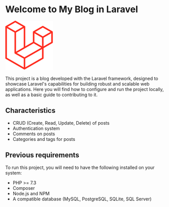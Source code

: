 # Welcome to My Blog in Laravel

<img src="https://github.com/Carlos-93/laravel-blog/blob/main/public/favicon.png?raw=true" width="150">
 
This project is a blog developed with the Laravel framework, designed to showcase Laravel's capabilities for building robust and scalable web applications. Here you will find how to configure and run the project locally, as well as a basic guide to contributing to it.

## Characteristics

- CRUD (Create, Read, Update, Delete) of posts
- Authentication system
- Comments on posts
- Categories and tags for posts

## Previous requirements

To run this project, you will need to have the following installed on your system:

- PHP >= 7.3
- Composer
- Node.js and NPM
- A compatible database (MySQL, PostgreSQL, SQLite, SQL Server)
